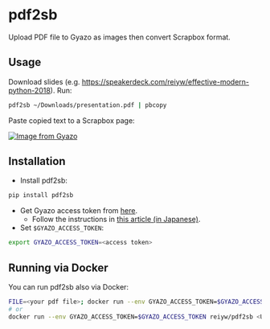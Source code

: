 # pdf2sb

Upload PDF file to Gyazo as images then convert Scrapbox format.

## Usage

Download slides (e.g. https://speakerdeck.com/reiyw/effective-modern-python-2018).
Run:

```sh
pdf2sb ~/Downloads/presentation.pdf | pbcopy
```

Paste copied text to a Scrapbox page:

[![Image from Gyazo](https://i.gyazo.com/0417c51246c401de8725393d7c78f715.png)](https://gyazo.com/0417c51246c401de8725393d7c78f715)

## Installation

- Install pdf2sb:

```sh
pip install pdf2sb
```

- Get Gyazo access token from [here](https://gyazo.com/oauth/applications).
    - Follow the instructions in [this article (in Japanese)](https://blog.naichilab.com/entry/gyazo-access-token).
- Set `$GYAZO_ACCESS_TOKEN`:

```sh
export GYAZO_ACCESS_TOKEN=<access token>
```

## Running via Docker

You can run pdf2sb also via Docker:

```sh
FILE=<your pdf file>; docker run --env GYAZO_ACCESS_TOKEN=$GYAZO_ACCESS_TOKEN -v $(readlink -f $FILE):/app/${FILE##*/} reiyw/pdf2sb ${FILE##*/}
# or
docker run --env GYAZO_ACCESS_TOKEN=$GYAZO_ACCESS_TOKEN reiyw/pdf2sb <URL>
```
